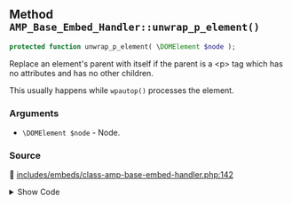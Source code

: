 ## Method `AMP_Base_Embed_Handler::unwrap_p_element()`

```php
protected function unwrap_p_element( \DOMElement $node );
```

Replace an element&#039;s parent with itself if the parent is a &lt;p&gt; tag which has no attributes and has no other children.

This usually happens while `wpautop()` processes the element.

### Arguments

* `\DOMElement $node` - Node.

### Source

:link: [includes/embeds/class-amp-base-embed-handler.php:142](/includes/embeds/class-amp-base-embed-handler.php#L142-L155)

<details>
<summary>Show Code</summary>

```php
protected function unwrap_p_element( DOMElement $node ) {
	$parent_node = $node->parentNode;
	if (
		$parent_node instanceof DOMElement
		&&
		'p' === $parent_node->tagName
		&&
		false === $parent_node->hasAttributes()
		&&
		1 === count( $this->get_child_elements( $parent_node ) )
	) {
		$parent_node->parentNode->replaceChild( $node, $parent_node );
	}
}
```

</details>
